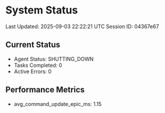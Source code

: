 # System Status

Last Updated: 2025-09-03 22:22:21 UTC
Session ID: 04367e67

## Current Status
- Agent Status: SHUTTING_DOWN
- Tasks Completed: 0
- Active Errors: 0

## Performance Metrics
- avg_command_update_epic_ms: 1.15
